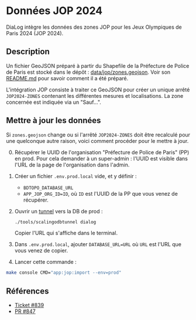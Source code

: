 # Données JOP 2024

DiaLog intègre les données des zones JOP pour les Jeux Olympiques de Paris 2024 (JOP 2024).

## Description

Un fichier GeoJSON préparé à partir du Shapefile de la Préfecture de Police de Paris est stocké dans le dépôt : [data/jop/zones.geojson](../../data/jop/zones.geojson). Voir son [README.md](../../data/jop) pour savoir comment il a été préparé.

L'intégration JOP consiste à traiter ce GeoJSON pour créer un unique arrêté `JOP2024-ZONES` contenant les différentes mesures et localisations. La zone concernée est indiquée via un "Sauf...".

## Mettre à jour les données

Si `zones.geojson` change ou si l'arrêté `JOP2024-ZONES` doit être recalculé pour une quelconque autre raison, voici comment procéder pour le mettre à jour.

0. Récupérer le UUID de l'organisation "Préfecture de Police de Paris" (PP) en prod. Pour cela demander à un super-admin : l'UUID est visible dans l'URL de la page de l'organisation dans l'admin.
0. Créer un fichier `.env.prod.local` vide, et y définir :
    * `BDTOPO_DATABASE_URL`
    * `APP_JOP_ORG_ID=ID`, où `ID` est l'UUID de la PP que vous venez de récupérer.
0. Ouvrir un [tunnel](./db.md#utiliser-une-db-scalingo-en-local) vers la DB de prod :

    ```bash
    ./tools/scalingodbtunnel dialog
    ```

    Copier l'URL qui s'affiche dans le terminal.

0. Dans `.env.prod.local`, ajouter `DATABASE_URL=URL` où `URL` est l'URL que vous venez de copier.
0. Lancer cette commande :

```bash
make console CMD="app:jop:import --env=prod"
```

## Références

* [Ticket #839](https://github.com/MTES-MCT/dialog/issues/839)
* [PR #847](https://github.com/MTES-MCT/dialog/pull/847)
